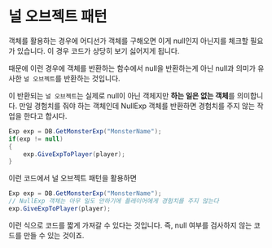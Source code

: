 # 널 오브젝트 패턴

객체를 활용하는 경우에 어디선가 객체를 구해오면 이게 null인지 아닌지를 체크할 필요가 있습니다. 이 경우 코드가 상당히 보기 싫어지게 됩니다.

때문에 이런 경우에 객체를 반환하는 함수에서 null을 반환하는게 아닌 null과 의미가 유사한 `널 오브젝트`를 반환하는 것입니다.

이 반환되는 `널 오브젝트`는 실제로 null이 아닌 객체지만 **하는 일은 없는 객체**를 의미합니다. 만일 경험치를 줘야 하는 객체인데 NullExp 객체를 반환하면 경험치를 주지 않는 작업을 한다고 합시다.

```cs
Exp exp = DB.GetMonsterExp("MonsterName");
if(exp != null)
{
    exp.GiveExpToPlayer(player);
}
```

이런 코드에서 널 오브젝트 패턴을 활용하면

```cs
Exp exp = DB.GetMonsterExp("MonsterName");
// NullExp 객체는 아무 일도 안하기에 플레이어에게 경험치를 주지 않는다
exp.GiveExpToPlayer(player);
```

이런 식으로 코드를 짧게 가져갈 수 있다는 것입니다. 즉, null 여부를 검사하지 않는 코드를 만들 수 있는 것이죠.